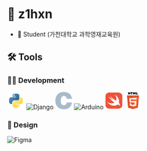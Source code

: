 # 👋 z1hxn

- 🏫 Student (가천대학교 과학영재교육원)

## 🛠 Tools

### 🧑‍💻 Development
<p>
  <img src="https://raw.githubusercontent.com/devicons/devicon/master/icons/python/python-original.svg" alt="Python" width="40" height="40"/>
  <img src="https://cdn.worldvectorlogo.com/logos/django.svg" alt="Django" width="40" height="40"/>
  <img src="https://raw.githubusercontent.com/devicons/devicon/master/icons/c/c-original.svg" alt="C" width="40" height="40"/>
  <img src="https://cdn.worldvectorlogo.com/logos/arduino-1.svg" alt="Arduino" width="40" height="40"/>
  <img src="https://raw.githubusercontent.com/devicons/devicon/master/icons/swift/swift-original.svg" alt="Swift" width="40" height="40"/>
  <img src="https://raw.githubusercontent.com/devicons/devicon/master/icons/html5/html5-original-wordmark.svg" alt="HTML" width="40" height="40"/>
</p>

### 🎨 Design
<p>
  <img src="https://www.vectorlogo.zone/logos/figma/figma-icon.svg" alt="Figma" width="40" height="40"/>
</p>

